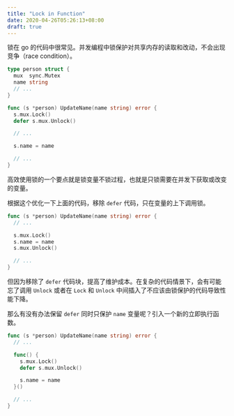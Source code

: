 ```yaml
---
title: "Lock in Function"
date: 2020-04-26T05:26:13+08:00
draft: true
---
```


锁在 go 的代码中很常见。并发编程中锁保护对共享内存的读取和改动，不会出现竞争（race condition）。

```go
type person struct {
  mux  sync.Mutex
  name string 
  // ...
}

func (s *person) UpdateName(name string) error {
  s.mux.Lock()
  defer s.mux.Unlock()

  // ...

  s.name = name

  // ...
}
```

高效使用锁的一个要点就是锁变量不锁过程，也就是只锁需要在并发下获取或改变的变量。

根据这个优化一下上面的代码，移除 `defer` 代码，只在变量的上下调用锁。

```go
func (s *person) UpdateName(name string) error {
  // ...

  s.mux.Lock()
  s.name = name
  s.mux.Unlock()

  // ...
}
```

但因为移除了 `defer` 代码块，提高了维护成本。在复杂的代码情景下，会有可能忘了调用 `Unlock` 或者在 `Lock` 和 `Unlock` 中间插入了不应该由锁保护的代码导致性能下降。

那么有没有办法保留 `defer` 同时只保护 `name` 变量呢？引入一个新的立即执行函数。
```go
func (s *person) UpdateName(name string) error {
  // ...

  func() {
    s.mux.Lock()
    defer s.mux.Unlock()

    s.name = name
  }()

  // ...
}
```

